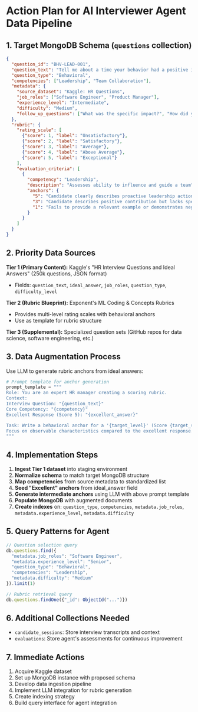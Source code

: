 
# Action Plan for AI Interviewer Agent Data Pipeline

## 1. Target MongoDB Schema (`questions` collection)

```json
{
  "question_id": "BHV-LEAD-001",
  "question_text": "Tell me about a time your behavior had a positive impact on your team.",
  "question_type": "Behavioral",
  "competencies": ["Leadership", "Team Collaboration"],
  "metadata": {
    "source_dataset": "Kaggle: HR Questions",
    "job_roles": ["Software Engineer", "Product Manager"],
    "experience_level": "Intermediate",
    "difficulty": "Medium",
    "follow_up_questions": ["What was the specific impact?", "How did you measure success?"]
  },
  "rubric": {
    "rating_scale": [
      {"score": 1, "label": "Unsatisfactory"},
      {"score": 2, "label": "Satisfactory"},
      {"score": 3, "label": "Average"},
      {"score": 4, "label": "Above Average"},
      {"score": 5, "label": "Exceptional"}
    ],
    "evaluation_criteria": [
      {
        "competency": "Leadership",
        "description": "Assesses ability to influence and guide a team",
        "anchors": {
          "5": "Candidate clearly describes proactive leadership action with quantifiable positive outcome...",
          "3": "Candidate describes positive contribution but lacks specific ownership or measurable impact...",
          "1": "Fails to provide a relevant example or demonstrates negative impact..."
        }
      }
    ]
  }
}
```

## 2. Priority Data Sources

**Tier 1 (Primary Content):** Kaggle's "HR Interview Questions and Ideal Answers" (250k questions, JSON format)
- Fields: `question_text`, `ideal_answer`, `job_roles`, `question_type`, `difficulty_level`

**Tier 2 (Rubric Blueprint):** Exponent's ML Coding & Concepts Rubrics
- Provides multi-level rating scales with behavioral anchors
- Use as template for rubric structure

**Tier 3 (Supplemental):** Specialized question sets (GitHub repos for data science, software engineering, etc.)

## 3. Data Augmentation Process

Use LLM to generate rubric anchors from ideal answers:

```python
# Prompt template for anchor generation
prompt_template = """
Role: You are an expert HR manager creating a scoring rubric.
Context:
Interview Question: "{question_text}"
Core Competency: "{competency}"
Excellent Response (Score 5): "{excellent_answer}"

Task: Write a behavioral anchor for a '{target_level}' (Score {target_score}) response.
Focus on observable characteristics compared to the excellent response.
"""
```

## 4. Implementation Steps

1. **Ingest Tier 1 dataset** into staging environment
2. **Normalize schema** to match target MongoDB structure
3. **Map competencies** from source metadata to standardized list
4. **Seed "Excellent" anchors** from ideal_answer field
5. **Generate intermediate anchors** using LLM with above prompt template
6. **Populate MongoDB** with augmented documents
7. **Create indexes** on: `question_type`, `competencies`, `metadata.job_roles`, `metadata.experience_level`, `metadata.difficulty`

## 5. Query Patterns for Agent

```javascript
// Question selection query
db.questions.find({
  "metadata.job_roles": "Software Engineer",
  "metadata.experience_level": "Senior",
  "question_type": "Behavioral",
  "competencies": "Leadership",
  "metadata.difficulty": "Medium"
}).limit(1)

// Rubric retrieval query
db.questions.findOne({"_id": ObjectId("...")})
```

## 6. Additional Collections Needed

- `candidate_sessions`: Store interview transcripts and context
- `evaluations`: Store agent's assessments for continuous improvement

## 7. Immediate Actions

1. Acquire Kaggle dataset
2. Set up MongoDB instance with proposed schema
3. Develop data ingestion pipeline
4. Implement LLM integration for rubric generation
5. Create indexing strategy
6. Build query interface for agent integration
```
